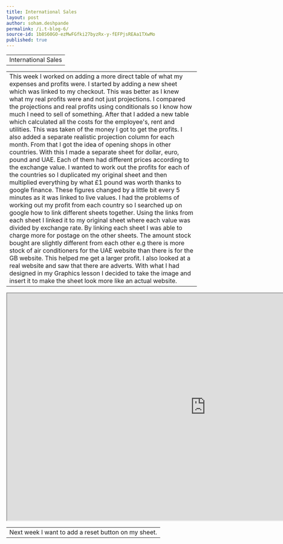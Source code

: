 ```yaml
---
title: International Sales
layout: post
author: soham.deshpande
permalink: /i.t-blog-6/
source-id: 1b8S60GO-ezMwFGfki27byzRx-y-fEFPjsREAa1TXwMo
published: true
---
```

<table>
  <tr>
    <td>International Sales</td>
  </tr>
</table>


<table>
  <tr>
    <td>This week I worked on adding a more direct table of what my expenses and profits were. I started by adding a new sheet which was linked to my checkout. This was better as I knew what my real profits were and not just projections. I compared the projections and real profits using conditionals so I know how much I need to sell of something. After that I added a new table which calculated all the costs  for the employee's, rent and utilities. This was taken of the money I got to get the profits. I also added a separate realistic projection column for each month. From that I got the idea of opening shops in other countries. With this I made a separate sheet for dollar, euro, pound and UAE. Each of them had different prices according to the exchange value. I wanted to work out the profits for each of the countries so I duplicated my original sheet and then multiplied everything by what £1 pound was worth thanks to google finance. These figures changed by a little bit every 5 minutes as it was linked to live values. I had the problems of working out my profit from each country so I searched up on google how to link different sheets together. Using the links from each sheet I linked it to my original sheet where each value was divided by exchange rate. By linking each sheet I was able to charge more for postage on the other sheets. The amount stock bought are slightly different from each other e.g there is more stock of air conditioners for the UAE website than there is for the GB website. This helped me get a larger profit. I also looked at a real website and saw that there are adverts. With what I had designed in my Graphics lesson I decided to take the image and insert it to make the sheet look more like an actual website.</td>
  </tr>
</table>

<iframe height="600px" width="1050px" src="https://docs.google.com/spreadsheets/d/e/2PACX-1vQofjpPEv6ZenUEA_jJ_UNJ0jvjU3-Flugx_2Tp3sRN3XoIgvdEQwx2ASRxQ2ZK1Qe5iBv75EutaW_i/pubhtml?widget=true&amp;headers=false"></iframe>


<table>
  <tr>
    <td>Next week I want to add a reset button on my sheet.</td>
  </tr>
</table>


